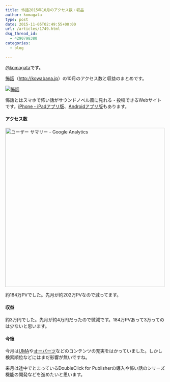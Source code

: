 ```yaml
---
title: 怖話2015年10月のアクセス数・収益
author: komagata
type: post
date: 2015-11-05T02:49:55+00:00
url: /articles/1749.html
dsq_thread_id:
  - 4290798380
categories:
  - blog

---
```

[@komagata][1]です。

<a title="怖話" href="http://kowabana.jp" target="_blank">怖話</a>（<a title="怖話" href="http://kowabana.jp" target="_blank">http://kowabana.jp</a>）の10月のアクセス数と収益のまとめです。

<p class="center">
  <a href="http://kowabana.jp"><img alt="怖話" src="http://i.gyazo.com/19e880127697f2aa72533b8e32ed6a2a.png" /></a>
</p>

怖話とはスマホで怖い話がサウンドノベル風に見れる・投稿できるWebサイトです。<a title="怖話iPhone・iPadアプリ版" href="https://itunes.apple.com/jp/app/bu-hua-zui-buno1wan5000huano/id564486792?l=ja&mt=8" target="_blank">iPhone・iPadアプリ版</a>、<a title="怖話Androidアプリ版" href="https://play.google.com/store/apps/details?id=jp.fjord.kowabana" target="_blank">Androidアプリ版</a>もあります。

#### アクセス数

<p class="center">
  <img alt="ユーザー サマリー - Google Analytics" src="https://gyazo.com/2c20796d6bd7dec3171081784a46de89.png" width="500px" />
</p>

約184万PVでした。先月が約202万PVなので減ってます。

#### 収益

約3万円でした。先月が約4万円だったので微減です。184万PVあって3万ってのは少ないと思います。

#### 今後

今月は<a href="http://kowabana.jp/umas" target="_blank">UMA</a>や<a href="http://kowabana.jp/ooparts" target="_blank">オーパーツ</a>などのコンテンツの充実をはかっていました。しかし検索順位などにはまだ影響が無いですね。

来月は途中でとまっているDoubleClick for Publisherの導入や怖い話のシリーズ機能の開発などを進めたいと思います。

 [1]: http://twitter.com/komagata